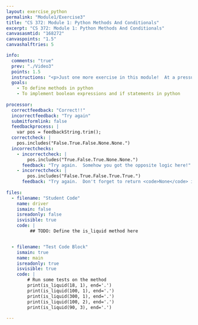 ```yaml
---
layout: exercise_python
permalink: "Module1/Exercise3"
title: "CS 372: Module 1: Python Methods And Conditionals"
excerpt: "CS 372: Module 1: Python Methods And Conditionals"
canvasasmtid: "168272"
canvaspoints: "1.5"
canvashalftries: 5

info:
  comments: "true"
  prev: "./Video3"
  points: 1.5
  instructions: "<p>Just one more exercise in this module!  At a pressure of 1 atmospheres, water exists in a liquid state between 32 and 212 degrees Fahrenheit.  Write a method called <code>is_liquid</code> that takes two parameters.  The first is the temperature in degrees Fahrenheit.  The second is the pressure in atmospheres.  If the pressure is 1, return <code>True</code> if water is a liquid or <code>False</code> otherwise.  If the pressure is not 1, return <code>None</code> to indicate that this is unknown (for the purposes of this exercise)."
  goals:
    - To define methods in python
    - To implement boolean expressions and if statements in python
    
processor:  
  correctfeedback: "Correct!!" 
  incorrectfeedback: "Try again"
  submitformlink: false
  feedbackprocess: | 
    var pos = feedbackString.trim();
  correctcheck: |
    pos.includes("False.True.False.None.None.")
  incorrectchecks:
    - incorrectcheck: |
        pos.includes("True.False.True.None.None.")
      feedback: "Try again.  Somehow you got the opposite logic here!" 
    - incorrectcheck: |
        pos.includes("False.True.False.True.True.")
      feedback: "Try again.  Don't forget to return <code>None</code> if the pressure is not 1" 
 
files:
  - filename: "Student Code"
    name: driver
    ismain: false
    isreadonly: false
    isvisible: true
    code: | 
         ## TODO: Define the is_liquid method here


  - filename: "Test Code Block"
    ismain: true
    name: main
    isreadonly: true
    isvisible: true
    code: |
        # Run some tests on the method
        print(is_liquid(18, 1), end='.')
        print(is_liquid(100, 1), end='.')
        print(is_liquid(300, 1), end='.')
        print(is_liquid(100, 2), end='.')
        print(is_liquid(90, 3), end='.')
        
---
```

